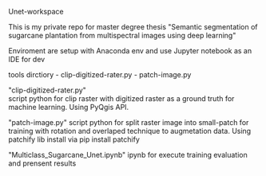 Unet-workspace

This is my private repo for master degree thesis "Semantic segmentation of sugarcane plantation from multispectral images using deep learning"

Enviroment are setup with Anaconda env and use Jupyter notebook as an IDE for dev

tools dirctiory
    - clip-digitized-rater.py
    - patch-image.py

"clip-digitized-rater.py"   
script python for clip raster with digitized raster as a ground truth for machine learning. Using PyQgis API.


"patch-image.py"
script python for split raster image into small-patch for training with rotation and overlaped technique to augmetation data.
Using patchify lib install via pip install patchify

"Multiclass_Sugarcane_Unet.ipynb"
ipynb for execute training evaluation and prensent results